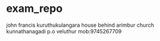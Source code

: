 # exam_repo
john francis
kuruthukulangara house
behind arimbur church
kunnathanagadi
p.o veluthur
mob:9745267709
